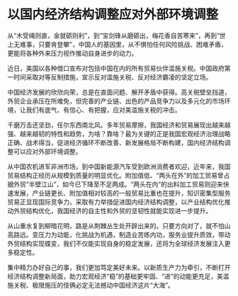# 以国内经济结构调整应对外部环境调整

从“木受绳则直，金就砺则利”，到“宝剑锋从磨砺出，梅花香自苦寒来”，再到“世上无难事，只要肯登攀”，中国人的基因里，从不惧怕任何风险挑战、困难矛盾，更能将各种外来压力视作推动自身进步的动力。

近日，美国以各种借口宣布对包括中国在内的所有贸易伙伴滥施关税。中国政府第一时间采取对等反制措施，宣示反对滥施关税、反对经济霸凌的坚定立场。

中国经济发展的欣欣向荣，总是在直面问题、解开矛盾中获得。高关税壁垒挡道，外贸企业承压在所难免，但完善的产业链、出色的产品竞争力以及多元化的市场环境，让我们有底气、有信心、有把握，应对美滥施关税的冲击。

千磨万击还坚劲，任尔东西南北风。多年贸易摩擦，我国经济和贸易展现出越来越强、越来越韧的特性和趋势，为啥？靠啥？最为关键的正是我国宏观经济治理战略正确、战术得当，促进经济循环不断改善、新发展格局不断构建，国内经济结构调整可以应对外部环境调整。

从中国农机进军非洲市场，到中国新能源汽车受到欧洲消费者欢迎，近年来，我国贸易结构正经历从规模到质量的明显优化。附加值低、“两头在外”的加工贸易曾占据外贸“半壁江山”，如今已下降至不足两成。“两头在内”的出料加工贸易则迎来快速发展，产业链更长、附加值相对较高的一般贸易比重也在提升，知识密集型服务贸易正显现国际竞争力。采取有力举措促进国内经济结构调整，以产业结构优化推动外贸结构优化，我国经济的自主性和外贸的坚韧性就能实现进一步提升。

从山重水复到柳暗花明，路是从荆棘丛生处开辟出来的。只要方向对了，就不怕山高路远。变压力为动能，化挑战为机遇，制造业苦练内功，服务业提升质效，带动外贸结构实现蝶变，我们不仅能实现自身的稳定发展，还将为全球经济发展注入更多稳定性。

集中精力办好自己的事，我们更加笃定美好未来。以新质生产力为牵引，不断打开经济结构调整新局面，助力宏观经济“稳”的基础更牢固、“进”的动能更充足，美滥施关税、极限施压的伎俩必定无法撼动中国经济这片“大海”。